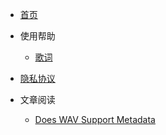 * [首页](README.md)

* 使用帮助
    * [歌词](help/lyrics.md)

* [隐私协议](privacy_policy/zh-CN.md)

* 文章阅读
    * [Does WAV Support Metadata](article/DoesWAVSupportMetadata.md)